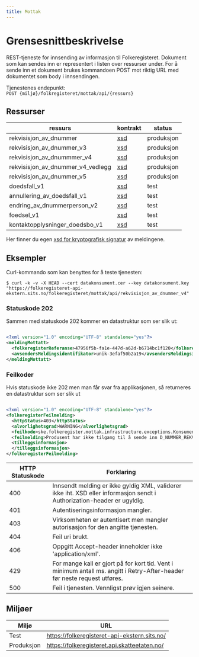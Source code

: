 ```yaml
---
title: Mottak
---
```


# Grensesnittbeskrivelse
REST-tjeneste for innsending av informasjon til Folkeregisteret. Dokument som kan sendes inn er representert i listen over ressurser under. For å sende inn et dokument brukes kommandoen POST mot riktig URL med dokumentet som body i innsendingen.

Tjenestenes endepunkt: <br>
`POST {miljø}/folkregisteret/mottak/api/{ressurs}`

## Ressurser
| ressurs | kontrakt | status |
|---------|----------|--------|
| rekvisisjon_av_dnummer| [xsd](../kontrakter/RekvisisjonAvDNummer_1.0.xsd) | produksjon |
| rekvisisjon_av_dnummer_v3 | [xsd](../kontrakter/RekvisisjonAvDNummer_3.0.xsd) | produksjon |
| rekvisisjon_av_dnummmer_v4 | [xsd](../kontrakter/RekvisisjonAvDNummer_4.0.xsd) | produksjon |
| rekvisisjon_av_dnummer_v4_vedlegg | [xsd](../kontrakter/RekvisisjonAvDNummer_4.0.xsd) | produksjon |
| rekvisisjon_av_dnummer_v5| [xsd](../kontrakter/RekvisisjonAvDNummer_5.0.xsd) | produksjon |
| doedsfall_v1 | [xsd](../kontrakter/MeldingOmDoedsfall_v1.0.xsd) | test |
| annullering_av_doedsfall_v1 | [xsd](../kontrakter/MeldingOmAnnulleringAvDoedsfall_v1.0.xsd) | test |
| endring_av_dnummerperson_v2 | [xsd](../kontrakter/MeldingOmEndringAvPersonMedDNummer_v2.0.xsd) | test |
| foedsel_v1 | [xsd](../kontrakter/Foedselsmelding_1.0.xsd) | test |
| kontaktopplysninger_doedsbo_v1 | [xsd](../kontrakter/MeldingOmKontaktopplysningerForDoedsbo_v1.0.xsd) | test |


Her finner du egen  [xsd for kryptografisk signatur](../kontrakter/DigitalSignatur.xsd) av meldingene.

## Eksempler

Curl-kommando som kan benyttes for å teste tjenesten:

`$ curl -k -v -X HEAD --cert datakonsument.cer --key datakonsument.key "https://folkeregisteret-api-ekstern.sits.no/folkeregisteret/mottak/api/rekvisisjon_av_dnummer_v4"`

### Statuskode 202
Sammen med statuskode 202 kommer en datastruktur som ser slik ut:

```xml

<?xml version="1.0" encoding="UTF-8" standalone="yes"?>
<meldingMottatt>
  <folkeregisterReferanse>47956f5b-fa1e-447d-a62d-b6714bc1f120</folkeregisterReferanse>
  <avsendersMeldingsidentifikator>unik-3efaf50b2a19</avsendersMeldingsidentifikator>
</meldingMottatt>
```
### Feilkoder
Hvis statuskode ikke 202 men man får svar fra applikasjonen, så returneres en datastruktur som ser slik ut

```xml

<?xml version="1.0" encoding="UTF-8" standalone="yes"?>
<folkeregisterFeilmelding>
  <httpStatus>403</httpStatus>
  <alvorlighetsgrad>WARNING</alvorlighetsgrad>
  <feilkode>ske.folkeregister.mottak.infrastructure.exceptions.KonsumentManglerTilgangException</feilkode>
  <feilmelding>Produsent har ikke tilgang til å sende inn D_NUMMER_REKVISISJON_V4</feilmelding>
  <tilleggsinformasjon>
  </tilleggsinformasjon>
</folkeregisterFeilmelding>
```

| HTTP Statuskode |  Forklaring |
|----------|-------|
| 400 | Innsendt melding er ikke gyldig XML, validerer ikke iht. XSD eller informasjon sendt i Authorization-header er ugyldig. |
| 401 | Autentiseringsinformasjon mangler. |
| 403 | Virksomheten er autentisert men mangler autorisasjon for den angitte tjenesten. |
| 404 | Feil uri brukt. |
| 406 | Oppgitt Accept-header inneholder ikke 'application/xml'.|
| 429 | For mange kall er gjort på for kort tid. Vent i minimum antall ms. angitt i Retry-After-header før neste request utføres. |
| 500 | Feil i tjenesten. Vennligst prøv igjen seinere. |

## Miljøer

| Miljø | URL | 
|-------|-----|
| Test| https://folkeregisteret-api-ekstern.sits.no/ | 
| Produksjon | https://folkeregisteret.api.skatteetaten.no/ |  
